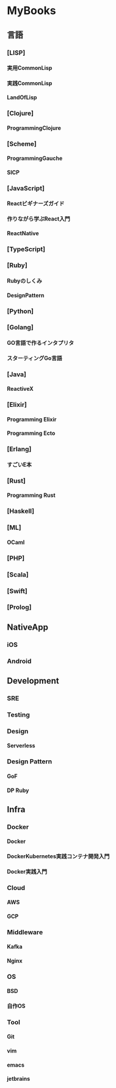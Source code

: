 MyBooks
=======

## 言語
### [LISP]
#### 実用CommonLisp
#### 実践CommonLisp
#### LandOfLisp
### [Clojure]
#### ProgrammingClojure
### [Scheme]
#### ProgrammingGauche
#### SICP
### [JavaScript]
#### Reactビギナーズガイド
#### 作りながら学ぶReact入門
#### ReactNative
### [TypeScript]
### [Ruby]
#### Rubyのしくみ
#### DesignPattern
### [Python]
### [Golang]
#### GO言語で作るインタプリタ
#### スターティングGo言語
### [Java]
#### ReactiveX
### [Elixir]
#### Programming Elixir
#### Programming Ecto
### [Erlang]
#### すごいE本
### [Rust]
#### Programming Rust
### [Haskell]
### [ML]
#### OCaml
### [PHP]
### [Scala]
### [Swift]
### [Prolog]

## NativeApp
### iOS
### Android

## Development
### SRE
### Testing

### Design
#### Serverless

### Design Pattern
#### GoF
#### DP Ruby

## Infra
### Docker
#### Docker
#### DockerKubernetes実践コンテナ開発入門
#### Docker実践入門

### Cloud
#### AWS
#### GCP

### Middleware
#### Kafka
#### Nginx

### OS
#### BSD
#### 自作OS

### Tool
#### Git
#### vim
#### emacs
#### jetbrains
